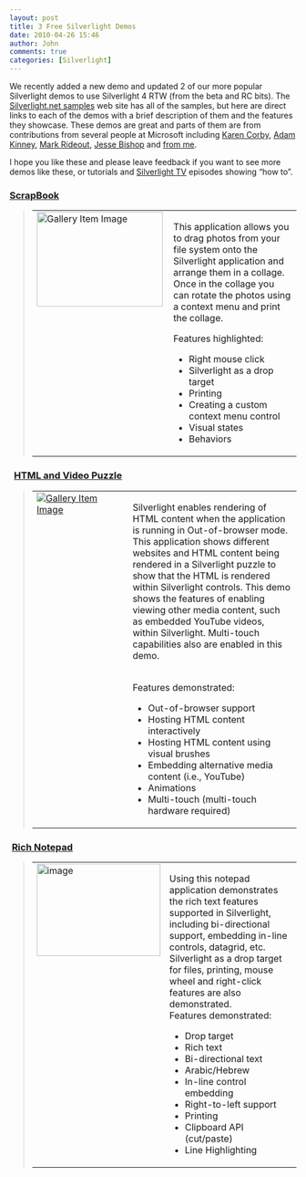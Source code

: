 ```yaml
---
layout: post
title: 3 Free Silverlight Demos
date: 2010-04-26 15:46
author: John
comments: true
categories: [Silverlight]
---
```

<p>We recently added a new demo and updated 2 of our more popular Silverlight demos to use Silverlight 4 RTW (from the beta and RC bits). The <a href="http://www.silverlight.net/community/samples/silverlight-4/">Silverlight.net samples</a> web site has all of the samples, but here are direct links to each of the demos with a brief description of them and the features they showcase. These demos are great and parts of them are from contributions from several people at Microsoft including <a href="http://scorbs.com/">Karen Corby</a>, <a href="http://adamkinney.wordpress.com/">Adam Kinney</a>, <a href="http://blogs.msdn.com/markrideout/">Mark Rideout</a>, <a href="http://www.jebishop.com/">Jesse Bishop</a> and <a href="/">from me</a>.</p>
<p>I hope you like these and please leave feedback if you want to see more demos like these, or tutorials and <a href="http://silverlight.tv">Silverlight TV</a> episodes showing &ldquo;how to&rdquo;.</p>
<h3 align="left"><a href="http://www.silverlight.net/community/samples/silverlight-4/photo-scrapbook/">ScrapBook</a></h3>
<blockquote>
<table border="0" cellspacing="2" cellpadding="2" width="565">
<tbody>
<tr>
<td valign="top" width="200"><a href="http://www.silverlight.net/community/samples/silverlight-4/photo-scrapbook/"><img style="border-right-width: 0px; display: inline; border-top-width: 0px; border-bottom-width: 0px; border-left-width: 0px" border="0" alt="Gallery Item Image" align="left" width="221" height="166" src="http://i1.silverlight.net/content/Community/gallery/Samples/Images/Thumbnails/Large/4-22-2010 3-53-38 PM.png?cdn_id=04232010" /></a></td>
<td valign="top" width="357">
<p>This application allows you to drag photos from your file system onto the Silverlight application and arrange them in a collage. Once in the collage you can rotate the photos using a context menu and print the collage.&nbsp;</p>
<p>Features highlighted:</p>
<ul>
<li>Right mouse click</li>
<li>Silverlight as a drop target</li>
<li>Printing</li>
<li>Creating a custom context menu control</li>
<li>Visual states</li>
<li>Behaviors</li>
</ul>
</td>
</tr>
</tbody>
</table>
</blockquote>
<h3>&nbsp; <a href="http://www.silverlight.net/community/samples/silverlight-4/html-puzzle/">HTML and Video Puzzle</a></h3>
<blockquote>
<table border="0" cellspacing="2" cellpadding="2" width="565">
<tbody>
<tr>
<td valign="top" width="200"><a href="http://www.silverlight.net/community/samples/silverlight-4/html-puzzle/"><img style="border-right-width: 0px; border-top-width: 0px; border-bottom-width: 0px; border-left-width: 0px" border="0" alt="Gallery Item Image" src="http://i2.silverlight.net/content/Community/gallery/Samples/Images/Thumbnails/Large/HTML.PNG?cdn_id=04232010" /></a></td>
<td valign="top" width="357">
<p>Silverlight enables rendering of HTML content when the application is running in Out-of-browser mode. This application shows different websites and HTML content being rendered in a Silverlight puzzle to show that the HTML is rendered within Silverlight controls. This demo shows the features of enabling viewing other media content, such as embedded YouTube videos, within Silverlight. Multi-touch capabilities also are enabled in this demo. <br />
&nbsp;</p>
<p>Features demonstrated:</p>
<ul>
<li>Out-of-browser support</li>
<li>Hosting HTML content interactively</li>
<li>Hosting HTML content using visual brushes</li>
<li>Embedding alternative media content (i.e., YouTube)</li>
<li>Animations</li>
<li>Multi-touch (multi-touch hardware required)</li>
</ul>
</td>
</tr>
</tbody>
</table>
</blockquote>
<h3>&nbsp;<a href="http://www.silverlight.net/community/samples/silverlight-4/rich-notepad/">Rich Notepad</a></h3>
<blockquote>
<table border="0" cellspacing="2" cellpadding="2" width="565">
<tbody>
<tr>
<td valign="top" width="200"><a href="http://www.silverlight.net/community/samples/silverlight-4/rich-notepad/"><img style="border-right-width: 0px; display: inline; border-top-width: 0px; border-bottom-width: 0px; border-left-width: 0px" title="image" border="0" alt="image" width="217" height="162" src="http://images.johnpapa.net/wp-content/uploads/files/media/image/WindowsLiveWriter/3SilverlightFreeDemos_A7D6/image_5.png" /></a></td>
<td valign="top" width="357">
<p>Using this notepad application demonstrates the rich text features supported in Silverlight, including bi-directional support, embedding in-line controls, datagrid, etc. Silverlight as a drop target for files, printing, mouse wheel and right-click features are also demonstrated. <br />
Features demonstrated:</p>
<ul>
<li>Drop target</li>
<li>Rich text</li>
<li>Bi-directional text</li>
<li>Arabic/Hebrew</li>
<li>In-line control embedding</li>
<li>Right-to-left support</li>
<li>Printing</li>
<li>Clipboard API (cut/paste)</li>
<li>Line Highlighting</li>
</ul>
</td>
</tr>
</tbody>
</table>
</blockquote>

